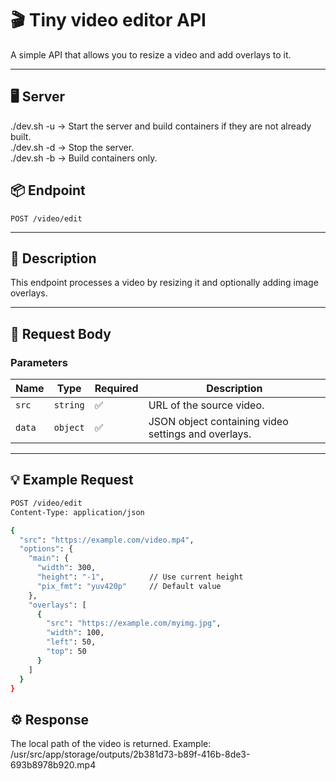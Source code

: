 # 🎬 Tiny video editor API

A simple API that allows you to resize a video and add overlays to it.

---

## 🖥️ Server

./dev.sh -u → Start the server and build containers if they are not already built.  
./dev.sh -d → Stop the server.  
./dev.sh -b → Build containers only.

## 📦 Endpoint

`POST /video/edit`

---

## 🧩 Description

This endpoint processes a video by resizing it and optionally adding image overlays.

---

## 🧾 Request Body

### Parameters

| Name   | Type     | Required | Description                                         |
| ------ | -------- | -------- | --------------------------------------------------- |
| `src`  | `string` | ✅       | URL of the source video.                            |
| `data` | `object` | ✅       | JSON object containing video settings and overlays. |

---

## 💡 Example Request

```bash
POST /video/edit
Content-Type: application/json

{
  "src": "https://example.com/video.mp4",
  "options": {
    "main": {
      "width": 300,
      "height": "-1",          // Use current height
      "pix_fmt": "yuv420p"     // Default value
    },
    "overlays": [
      {
        "src": "https://example.com/myimg.jpg",
        "width": 100,
        "left": 50,
        "top": 50
      }
    ]
  }
}
```

## ⚙️ Response

The local path of the video is returned. Example: /usr/src/app/storage/outputs/2b381d73-b89f-416b-8de3-693b8978b920.mp4
